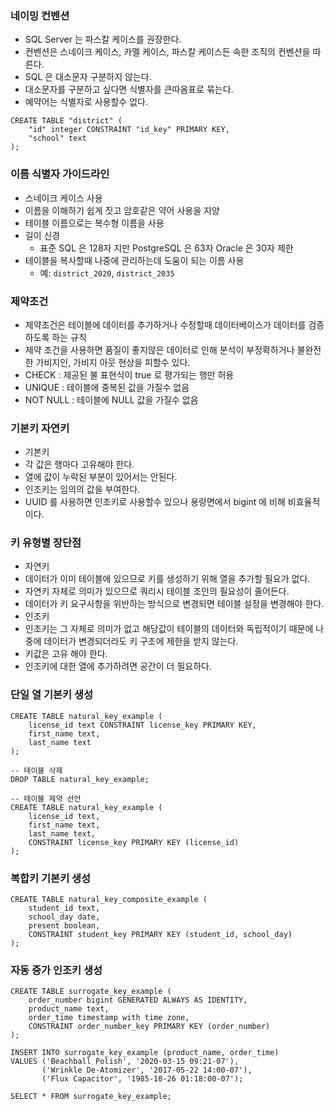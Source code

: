 
### 네이밍 컨벤션

* SQL Server 는 파스칼 케이스를 권장한다.
* 컨벤션은 스네이크 케이스, 카멜 케이스, 파스칼 케이스든 속한 조직의 컨벤션을 따른다.
* SQL 은 대소문자 구분하지 않는다.
* 대소문자를 구분하고 싶다면 식별자를 큰따옴표로 묶는다.
* 예약어는 식별자로 사용할수 없다.
```
CREATE TABLE "district" (
    "id" integer CONSTRAINT "id_key" PRIMARY KEY,
    "school" text
);
```

### 이름 식별자 가이드라인

* 스네이크 케이스 사용
* 이름을 이해하기 쉽게 짓고 암호같은 약어 사용을 지양
* 테이블 이름으로는 복수형 이름을 사용
* 길이 신경
  * 표준 SQL 은 128자 지만 PostgreSQL 은 63자 Oracle 은 30자 제한
* 테이블을 복사할때 나중에 관리하는데 도움이 되는 이름 사용
  * 예: `district_2020`, `district_2035`

### 제약조건

* 제약조건은 테이블에 데이터를 추가하거나 수정할때 데이터베이스가 데이터를 검증하도록 하는 규칙
* 제약 조건을 사용하면 품질이 좋지않은 데이터로 인해 분석이 부정확하거나 불완전한 가비지인, 가비지 아웃 현상을 피할수 있다.
* CHECK : 제공된 불 표현식이 true 로 평가되는 행만 허용
* UNIQUE : 테이블에 중복된 값을 가질수 없음
* NOT NULL : 테이블에 NULL 값을 가질수 없음

### 기본키 자연키

* 기본키
* 각 값은 행마다 고유해야 한다.
* 열에 값이 누락된 부분이 있어서는 안된다.
* 인조키는 임의의 값을 부여한다.
* UUID 를 사용하면 인조키로 사용할수 있으나 용량면에서 bigint 에 비해 비효율적이다.

### 키 유형별 장단점

* 자연키
* 데이터가 이미 테이블에 있으므로 키를 생성하기 위해 열을 추가할 필요가 없다.
* 자연키 자체로 의미가 있으므로 쿼리시 테이블 조인의 필요성이 줄어든다.
* 데이터가 키 요구사항을 위반하는 방식으로 변경되면 테이블 설정을 변경해야 한다.
* 인조키
* 인조키는 그 자체로 의미가 없고 해당값이 테이블의 데이터와 독립적이기 때문에 나중에 데이터가 변경되더라도 키 구조에 제한을 받지 않는다.
* 키값은 고유 해야 한다.
* 인조키에 대한 열에 추가하려면 공간이 더 필요하다.

### 단일 열 기본키 생성

```
CREATE TABLE natural_key_example (
    license_id text CONSTRAINT license_key PRIMARY KEY,
    first_name text,
    last_name text
);

-- 테이블 삭제
DROP TABLE natural_key_example;

-- 테이블 제약 선언
CREATE TABLE natural_key_example (
    license_id text,
    first_name text,
    last_name text,
    CONSTRAINT license_key PRIMARY KEY (license_id)
);
```

### 복합키 기본키 생성

```
CREATE TABLE natural_key_composite_example (
    student_id text,
    school_day date,
    present boolean,
    CONSTRAINT student_key PRIMARY KEY (student_id, school_day)
);
```

### 자동 증가 인조키 생성

```
CREATE TABLE surrogate_key_example (
    order_number bigint GENERATED ALWAYS AS IDENTITY,
    product_name text,
    order_time timestamp with time zone,
    CONSTRAINT order_number_key PRIMARY KEY (order_number)
);

INSERT INTO surrogate_key_example (product_name, order_time)
VALUES ('Beachball Polish', '2020-03-15 09:21-07'),
       ('Wrinkle De-Atomizer', '2017-05-22 14:00-07'),
       ('Flux Capacitor', '1985-10-26 01:18:00-07');

SELECT * FROM surrogate_key_example;
```